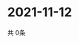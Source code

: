# 2021-11-12
  共 0条

  <!-- BEGIN -->
  <!-- 最后更新时间Fri Nov 12 2021 13:12:44 GMT+0000 (Coordinated Universal Time) -->
  
  <!-- END -->
  
  